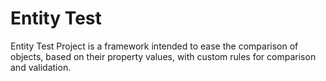 Entity Test
======

Entity Test Project is a framework intended to ease the comparison of objects, based on their property values, with custom rules for comparison and validation.
